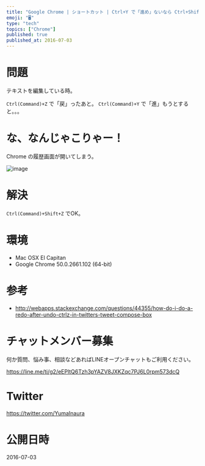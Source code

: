 ```yaml
---
title: "Google Chrome | ショートカット | Ctrl+Y で「進め」ないなら Ctrl+Shift+Z を使えばいいじゃない。"
emoji: "🖥"
type: "tech"
topics: ["Chrome"]
published: true
published_at: 2016-07-03
---
```


# 問題

テキストを編集している時。

`Ctrl(Command)+Z` で「戻」ったあと。
`Ctrl(Command)+Y` で「進」もうとすると。。。

# な、なんじゃこりゃー！

Chrome の履歴画面が開いてしまう。

![image](https://qiita-image-store.s3.amazonaws.com/0/89618/838110b0-1bf1-d7ee-ea34-de9fdfd7a5f8.png)

# 解決

`Ctrl(Command)+Shift+Z` でOK。

# 環境

- Mac OSX El Capitan
- Google Chrome 50.0.2661.102 (64-bit)

# 参考

- http://webapps.stackexchange.com/questions/44355/how-do-i-do-a-redo-after-undo-ctrlz-in-twitters-tweet-compose-box








<!-- Update From Qiita API -->

# チャットメンバー募集


何か質問、悩み事、相談などあればLINEオープンチャットもご利用ください。

https://line.me/ti/g2/eEPltQ6Tzh3pYAZV8JXKZqc7PJ6L0rpm573dcQ





# Twitter


https://twitter.com/YumaInaura


<!-- Update From Qiita API -->



# 公開日時

2016-07-03
